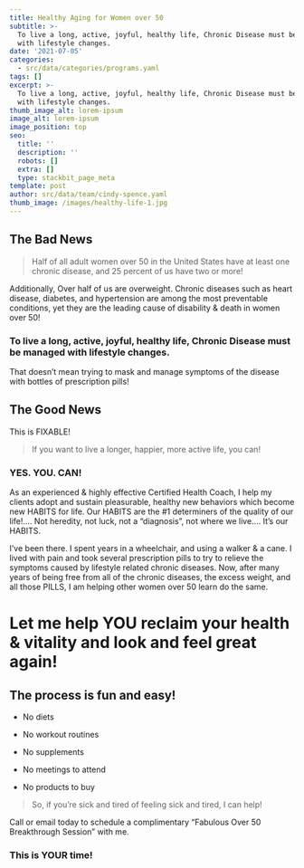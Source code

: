 ```yaml
---
title: Healthy Aging for Women over 50
subtitle: >-
  To live a long, active, joyful, healthy life, Chronic Disease must be managed
  with lifestyle changes.
date: '2021-07-05'
categories:
  - src/data/categories/programs.yaml
tags: []
excerpt: >-
  To live a long, active, joyful, healthy life, Chronic Disease must be managed
  with lifestyle changes.
thumb_image_alt: lorem-ipsum
image_alt: lorem-ipsum
image_position: top
seo:
  title: ''
  description: ''
  robots: []
  extra: []
  type: stackbit_page_meta
template: post
author: src/data/team/cindy-spence.yaml
thumb_image: /images/healthy-life-1.jpg
---
```

## The Bad News

> Half of all adult women over 50 in the United States have at least one
> chronic disease, and 25 percent of us have two or more!

Additionally, Over half of us are
overweight. Chronic diseases such as heart disease, diabetes, and hypertension are
among the most preventable conditions, yet they are the leading cause of disability &
death in women over 50!

### To live a long, active, joyful, healthy life, Chronic Disease must be&#xA;managed with lifestyle changes.

That doesn’t mean trying to mask and manage symptoms
of the disease with bottles of prescription pills!

## The Good News

This is FIXABLE!

> If you want to live a longer, happier, more active life,
> you can!

### YES. YOU. CAN!

As an experienced & highly effective Certified Health Coach,
I help my clients adopt and sustain pleasurable, healthy new behaviors which become new
HABITS for life. Our HABITS are the #1 determiners of the quality of our life!.... Not
heredity, not luck, not a “diagnosis”, not where we live.... It’s our HABITS.

I’ve been there. I spent years in a wheelchair, and using a walker & a cane. I lived with pain
and took several prescription pills to try to relieve the symptoms caused by lifestyle
related chronic diseases. Now, after many years of being free from all of the chronic
diseases, the excess weight, and all those PILLS, I am helping other women over 50 learn
do the same.

# Let me help YOU reclaim your health & vitality and look and feel great again!

## &#xA;The process is fun and easy!

*   No diets

*   No workout routines

*   No supplements

*   No meetings to attend

*   No products to buy

> So, if you’re sick and tired of feeling sick and tired, I can help!

Call or email today to
schedule a complimentary “Fabulous Over 50 Breakthrough Session” with me.

### &#xA;This is YOUR time!

